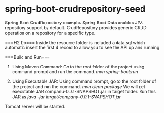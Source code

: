 # spring-boot-crudrepository-seed
Spring Boot CrudRepository example. Spring Boot Data enables JPA repository support by default. CrudRepository provides generic CRUD operation on a repository for a specific type.

===H2 Db===
Inside the resource folder is included a data.sql which automatic insert the first 4 record to allow you to see the API up and running

===Build and Run===
1. Using Maven Command: Go to the root folder of the project using command prompt and run the command.
*mvn spring-boot:run*

2. Using Executable JAR: Using command prompt, go to the root folder of the project and run the command.
*mvn clean package* 
We will get executable JAR companu-0.0.1-SNAPSHOT.jar in target folder. 
Run this JAR as
*java -jar target/company-0.0.1-SNAPSHOT.jar*

Tomcat server will be started.
